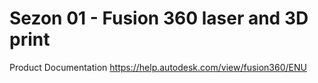 # Sezon 01 - Fusion 360 laser and 3D print

Product Documentation
https://help.autodesk.com/view/fusion360/ENU

